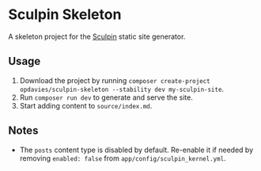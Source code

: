 # Sculpin Skeleton

A skeleton project for the [Sculpin][1] static site generator.

## Usage

1. Download the project by running `composer create-project opdavies/sculpin-skeleton --stability dev my-sculpin-site`.
1. Run `composer run dev` to generate and serve the site.
1. Start adding content to `source/index.md`.

## Notes

- The `posts` content type is disabled by default. Re-enable it if needed by removing `enabled: false` from `app/config/sculpin_kernel.yml`.

[1]: https://sculpin.io
